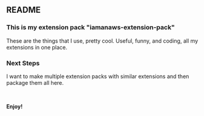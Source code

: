 <h2> README <img valign="middle" src="https://iamanaws.gallerycdn.vsassets.io/extensions/iamanaws/iamanaws-extension-pack/0.3.0/1630860373622/Microsoft.VisualStudio.Services.Icons.Default" width="15px" height="15px" /> </h2>

### This is my extension pack "iamanaws-extension-pack"

These are the things that I use, pretty cool.
Useful, funny, and coding, all my extensions in one place.

### Next Steps

I want to make multiple extension packs with similar extensions and then package them all here.

&nbsp;

**Enjoy!**
